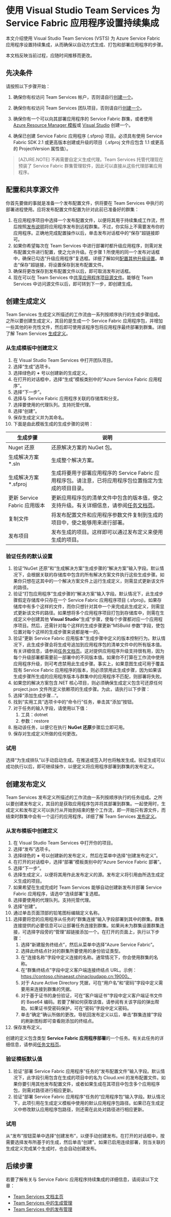 <properties
   pageTitle="Service Fabric 的持续集成 | Azure"
   description="大致了解如何使用 Visual Studio Team Services (VSTS) 为 Service Fabric 应用程序设置持续集成。"
   services="service-fabric"
   documentationCenter="na"
   authors="mthalman-msft"
   manager="timlt"
   editor="" />
<tags
   ms.service="multiple"
   ms.date="08/01/2016"
   wacn.date="08/29/2016" />

# 使用 Visual Studio Team Services 为 Service Fabric 应用程序设置持续集成

本文介绍使用 Visual Studio Team Services (VSTS) 为 Azure Service Fabric 应用程序设置持续集成，从而确保以自动方式生成、打包和部署应用程序的步骤。

本文档反映当前过程，应随时间推移而更改。

## 先决条件

请按照以下步骤开始：

1. 确保你有权访问 Team Services 帐户，否则请自行[创建一个](https://www.visualstudio.com/docs/setup-admin/team-services/sign-up-for-visual-studio-team-services)。

2. 确保你有权访问 Team Services 团队项目，否则请自行[创建一个](https://www.visualstudio.com/docs/setup-admin/create-team-project)。

3. 确保你有一个可以向其部署应用程序的 Service Fabric 群集，或者使用 [Azure Resource Manager 模板](/documentation/articles/service-fabric-cluster-creation-via-arm/)或 [Visual Studio](/documentation/articles/service-fabric-cluster-creation-via-visual-studio/) 创建一个。

4. 确保已创建 Service Fabric 应用程序 (.sfproj) 项目。必须具有使用 Service Fabric SDK 2.1 或更高版本创建或升级的项目（.sfproj 文件应包含 1.1 或更高的 ProjectVersion 属性值）。

>[AZURE.NOTE] 不再需要自定义生成代理。Team Services 托管代理现在预装了 Service Fabric 群集管理软件，因此可以直接从这些代理部署应用程序。

## 配置和共享源文件

你首先要做的事就是准备一个发布配置文件，供将要在 Team Services 中执行的部署进程使用。应将发布配置文件配置为针对此前已准备好的群集：

1.	在应用程序项目中选择一个发布配置文件，以便将其用于持续集成工作流，然后按照[发布说明](/documentation/articles/service-fabric-publish-app-remote-cluster/)将应用程序发布到远程群集。不过，你实际上不需要发布你的应用程序。正确地完成配置操作以后，单击发布对话框中的“保存”超链接即可。
2.	如果你希望每次在 Team Services 中进行部署时都升级应用程序，则需对发布配置文件进行配置，使之允许升级。在步骤 1 所使用的同一个发布对话框中，确保已勾选“升级应用程序”复选框。详细了解如何[配置其他升级设置](/documentation/articles/service-fabric-visualstudio-configure-upgrade/)。单击“保存”超链接，将设置保存到发布配置文件。
3.	确保将更改保存到发布配置文件以后，即可取消发布对话框。
4.	现在可以在 Team Services 中[共享应用程序项目源文件](https://www.visualstudio.com/docs/setup-admin/team-services/connect-to-visual-studio-team-services#vs)。能够在 Team Services 中访问源文件以后，即可转到下一步，即创建生成。

## 创建生成定义

Team Services 生成定义所描述的工作流由一系列按顺序执行的生成步骤组成。之所以要创建生成定义，其目的是生成一个 Service Fabric 应用程序包，并增加一些其他的补充性文件，然后即可使用该程序包将应用程序最终部署到群集。详细了解 Team Services [生成定义](https://www.visualstudio.com/docs/build/define/create)。

### 从生成模板中创建定义

1.	在 Visual Studio Team Services 中打开团队项目。
2.	选择“生成”选项卡。
3.	选择绿色的 **+** 号以创建新的生成定义。
4.	在打开的对话框中，选择“生成”模板类别中的“Azure Service Fabric 应用程序”。
5.	选择“下一步”。
6.	选择与 Service Fabric 应用程序关联的存储库和分支。
7.	选择要使用的代理队列。支持托管代理。
8.	选择“创建”。
9. 保存生成定义并为其命名。
10. 下面是由此模板生成的生成步骤的说明：

| 生成步骤 | 说明 |
| --- | --- |
| Nuget 还原 | 还原解决方案的 NuGet 包。 |
| 生成解决方案 *.sln | 生成整个解决方案。 |
| 生成解决方案 *.sfproj | 生成将要用于部署应用程序的 Service Fabric 应用程序包。请注意，已将应用程序包位置指定为生成的项目目录。 |
| 更新 Service Fabric 应用版本 | 更新应用程序包的清单文件中包含的版本值，使之支持升级。有关详细信息，请参阅[任务文档页](https://go.microsoft.com/fwlink/?LinkId=820529)。 |
| 复制文件 | 将发布配置文件和应用程序参数文件复制到生成的项目中，使之能够用来进行部署。 |
| 发布项目 | 发布生成的项目。这样即可以通过发布定义来使用生成的项目。 |

### 验证任务的默认设置

1.	验证“NuGet 还原”和“生成解决方案”生成步骤的“解决方案”输入字段。默认情况下，会根据关联的存储库中包含的所有解决方案文件执行这些生成步骤。如果你只想在这其中的一个解决方案文件上运行生成定义，则需显式更新该文件的路径。
2.	验证“打包应用程序”生成步骤的“解决方案”输入字段。默认情况下，此生成步骤假定存储库中只存在一个 Service Fabric 应用程序项目 (.sfproj)。如果存储库中有多个这样的文件，而你只想针对其中一个来完成此生成定义，则需显式更新该文件的路径。如果想将多个应用程序项目打包到存储库中，则需在生成定义中创建其他 **Visual Studio**“生成”步骤，使每个步骤都对应一个应用程序项目。然后，还需针对每个这样的生成步骤更新“MSBuild 参数”字段，使包位置对每个这样的生成步骤来说都是唯一的。
3.	验证“更新 Service Fabric 应用版本”生成步骤中定义的版本控制行为。默认情况下，此生成步骤会将生成号追加到应用程序包的清单文件中的所有版本值。有关详细信息，请参阅[任务文档页](https://go.microsoft.com/fwlink/?LinkId=820529)。这对提供应用程序升级支持很有用，因为每个升级部署都需要前一部署中的不同版本值。如果你不打算在工作流中使用应用程序升级，则可考虑禁用此生成步骤。事实上，如果意图生成可用于覆盖现有 Service Fabric 应用程序的版本，则必须禁用此生成步骤，因为如果该生成步骤所生成的应用程序版本与群集中的应用程序不匹配，则部署将失败。
4.	如果您的解决方案包含.NET 核心项目，则必须确保生成定义包含可还原任何 project.json 文件所定义依赖项的生成步骤。为此，请执行以下步骤：
   1. 选择“添加生成步骤...”。
   2. 找到“实用工具”选项卡中的“命令行”任务，单击其“添加”按钮。
   3. 对于任务的输入字段，请使用以下值：
      1. 工具：dotnet
      2. 参数：restore
   4. 拖动该任务，以便它在执行 **NuGet 还原**步骤后立即可用。
5.	保存对生成定义所做的任何更改。

### 试用

选择“为生成排队”以手动启动生成。在推送或签入时也将触发生成。验证生成可以成功执行以后，即可继续操作，以便定义将应用程序部署到群集的发布定义。

## 创建发布定义

Team Services 发布定义所描述的工作流由一系列按顺序执行的任务组成。之所以要创建发布定义，其目的是获取应用程序包并将其部署到群集。一起使用时，生成定义和发布定义可以执行从开始到结束的整个工作流，即一开始只有源文件，而结束时群集中会有一个运行的应用程序。详细了解 Team Services [发布定义](https://www.visualstudio.com/docs/release/author-release-definition/more-release-definition)。

### 从发布模板中创建定义

1.	在 Visual Studio Team Services 中打开你的项目。
2.	选择“发布”选项卡。
3.	选择绿色的 **+** 号以创建新的发布定义，然后在菜单中选择“创建发布定义”。
4.	在打开的对话框中，选择“部署”模板类别中的“Azure Service Fabric 部署”。
5.	选择“下一步”。
6.	选择生成定义，以便将其用作此发布定义的源。发布定义将引用由所选生成定义生成的项目。
7.	如果希望在生成完成时 Team Services 能够自动创建新发布并部署 Service Fabric 应用程序，请选中“连续部署”复选框。
8.	选择要使用的代理队列。支持托管代理。
9.	选择“创建”。
10.	通过单击页面顶部的铅笔图标编辑定义名称。
11.	选择要将您的应用程序从任务的“群集连接”输入字段部署到其中的群集。群集连接提供的必要信息可以让部署任务连接到群集。如果尚未为群集设置群集连接，可选择字段旁的“管理”超链接添加一个。在打开的页面上，执行以下步骤：
    1. 选择“新建服务终结点”，然后从菜单中选择“Azure Service Fabric”。
    2. 选择此终结点针对的群集所要使用的身份验证类型。
    2. 在“连接名称”字段中定义连接的名称。通常情况下，你会使用群集的名称。
    3. 在“群集终结点”字段中定义客户端连接终结点 URL。示例：https://contoso.chinaeast.chinacloudapp.cn:19000。
    4. 对于 Azure Active Directory 凭据，可在“用户名”和“密码”字段中定义需要用来连接到群集的凭据。
    5. 对于基于证书的身份验证，可在“客户端证书”字段中定义客户端证书文件的 Base64 编码。若要了解如何获取该值，请参阅有关该字段的弹出帮助。如果证书受密码保护，可在“密码”字段中定义密码。
    6. 单击“确定”确认所做的更改。导航回发布定义以后，单击“群集连接”字段的刷新图标即可查看刚添加的终结点。
12.	保存发布定义。

创建的定义包含类型 **Service Fabric 应用程序部署**的一个任务。有关此任务的详细信息，请参阅[任务文档页](https://go.microsoft.com/fwlink/?LinkId=820528)。

### 验证模板默认值

1.	验证“部署 Service Fabric 应用程序”任务的“发布配置文件”输入字段。默认情况下，此字段引用包含在生成的项目中的名为 Cloud.xml 的发布配置文件。如果你要引用其他发布配置文件，或者如果生成在其项目中包含多个应用程序包，则需对路径进行相应更新。
2.	验证“部署 Service Fabric 应用程序”任务的“应用程序包”输入字段。默认情况下，此项引用在生成定义模板中使用的默认应用程序包路径。如果已在生成定义中修改默认应用程序包路径，则还需在此处对路径进行相应更新。

### 试用

从“发布”按钮菜单中选择“创建发布”，以便手动创建发布。在打开的对话框中，按需要选择发布所基于的生成，然后单击“创建”。如果已启用连续部署，则当关联的生成定义完成某个生成时，也会自动创建发布。

## 后续步骤

若要了解有关与 Service Fabric 应用程序持续集成的详细信息，请阅读以下文章：

 - [Team Services 文档主页](https://www.visualstudio.com/docs/overview)
 - [Team Services 中的生成管理](https://www.visualstudio.com/docs/build/overview)
 - [Team Services 中的发布管理](https://www.visualstudio.com/docs/release/overview)

<!---HONumber=Mooncake_0822_2016-->